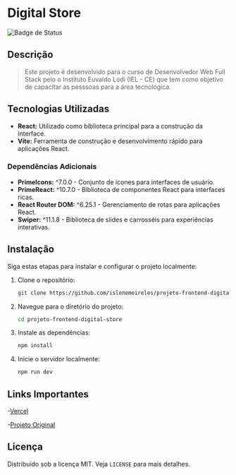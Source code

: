 # Digital Store

![Badge de Status](https://img.shields.io/badge/status-conclu%C3%ADdo-brightgreen)

## Descrição

> Este projeto é desenvolvido para o curso de Desenvolvedor Web Full Stack pelo o Instituto Euvaldo Lodi (IEL - CE) que tem como objetivo de capacitar as pesssoas para a área tecnológica.

## Tecnologias Utilizadas

- **React:** Utilizado como biblioteca principal para a construção da interface.
- **Vite:** Ferramenta de construção e desenvolvimento rápido para aplicações React.

### Dependências Adicionais

- **PrimeIcons:** ^7.0.0 - Conjunto de ícones para interfaces de usuário.
- **PrimeReact:** ^10.7.0 - Biblioteca de componentes React para interfaces ricas.
- **React Router DOM:** ^6.25.1 - Gerenciamento de rotas para aplicações React.
- **Swiper:** ^11.1.8 - Biblioteca de slides e carrosséis para experiências interativas.

## Instalação

Siga estas etapas para instalar e configurar o projeto localmente:

1. Clone o repositório:
   ```bash
   git clone https://github.com/islenemeireles/projeto-frontend-digital-store.git
   ```

2. Navegue para o diretório do projeto:
   ```bash
   cd projeto-frontend-digital-store
   ```

3. Instale as dependências:
   ```bash
   npm install
   ```

4. Inicie o servidor localmente:
   ```bash
   npm run dev
   ```

## Links Importantes

-[Vercel](https://projeto-frontend-digital-store.vercel.app/)

-[Projeto Original](https://github.com/digitalcollegebr/projeto-digital-store)

## Licença

Distribuído sob a licença MIT. Veja `LICENSE` para mais detalhes.
